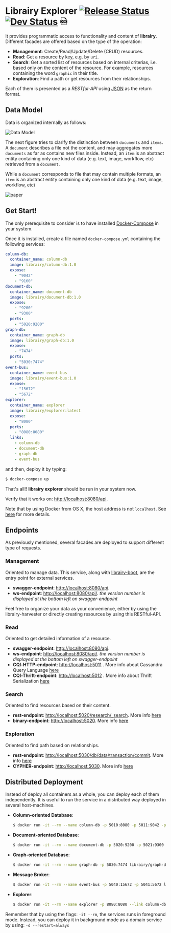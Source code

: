 # Librairy Explorer  [![Release Status](https://travis-ci.org/librairy/explorer.svg?branch=master)](https://travis-ci.org/librairy/explorer) [![Dev Status](https://travis-ci.org/librairy/explorer.svg?branch=develop)](https://travis-ci.org/librairy/explorer) [![Doc](https://raw.githubusercontent.com/librairy/resources/master/figures/interface.png)](https://rawgit.com/librairy/explorer/doc/report/index.html)

It provides programmatic access to functionality and content of **librairy**. Different facades are offered based on the type of the operation:
- **Management**: Create/Read/Update/Delete (CRUD) resources.
- **Read**: Get a resource by key, e.g. by `uri`.
- **Search**: Get a sorted list of resources based on internal criterias, i.e. based only on the content of the resource. For example, resources containing the word `graphic` in their title.
- **Exploration**: Find a path or get resources from their relationships.

Each of them is presented as a *RESTful-API* using [JSON](http://json.org) as the return format.

## Data Model

Data is organized internally as follows:

![Data Model](https://dl.dropboxusercontent.com/u/299257/librairy/figures/data-modelv0.2.png)

The next figure tries to clarify the distinction between `documents` and `items`.
A `document` describes a file not the content, and may aggregates more `documents` as far as contains new files inside.
Instead, an `item` is an abstract entity containing only one kind of data (e.g. text, image, workflow, etc) retrieved from a `document`.


While a `document` corresponds to
file that may contain multiple formats, an `item` is an abstract entity containing only one kind of data (e.g. text, image, workflow, etc)

![paper](https://dl.dropboxusercontent.com/u/299257/epnoi/images/paper-to-resources.png)


## Get Start!

The only prerequisite to consider is to have installed [Docker-Compose](https://docs.docker.com/compose/) in your system.

Once it is installed, create a file named `docker-compose.yml` containing the following services:

```yml
column-db:
  container_name: column-db
  image: librairy/column-db:1.0
  expose:
    - "9042"
    - "9160"
document-db:
  container_name: document-db
  image: librairy/document-db:1.0
  expose:
    - "9200"
    - "9300"
  ports:
    - "5020:9200"
graph-db:
  container_name: graph-db
  image: librairy/graph-db:1.0
  expose:
    - "7474"
  ports:
    - "5030:7474"
event-bus:
  container_name: event-bus
  image: librairy/event-bus:1.0
  expose:
    - "15672"
    - "5672"
explorer:
  container_name: explorer
  image: librairy/explorer:latest
  expose:
    - "8080"
  ports:
    - "8080:8080"
  links:
    - column-db
    - document-db
    - graph-db
    - event-bus
```
and then, deploy it by typing:

```sh
$ docker-compose up
```

That's all!! **librairy explorer** should be run in your system now.

Verify that it works on: [http://localhost:8080/api](http://localhost:8080/api).

Note that by using Docker from OS X, the host address is not `localhost`. See [here](https://docs.docker.com/engine/installation/mac/) for more details.

## Endpoints

As previously mentioned, several facades are deployed to support different type of requests.

### Management

Oriented to manage data. This service, along with [librairy-boot](https://github.com/librairy/boot), are the entry point for external services.

- **swagger-endpoint**: [http://localhost:8080/api](http://localhost:8080/api).
- **ws-endpoint**: [http://localhost:8080/api/<version>](http://localhost:8080/api/<version>). *the version number is displayed at the bottom left on swagger-endpoint*

Feel free to organize your data as your convenience, either by using the librairy-harvester or directly creating resources by using this RESTful-API.

### Read

Oriented to get detailed information of a resource.

- **swagger-endpoint**: [http://localhost:8080/api](http://localhost:8080/api).
- **ws-endpoint**: [http://localhost:8080/api/<version>](http://localhost:8080/api/<version>). *the version number is displayed at the bottom left on swagger-endpoint*
- **CQl-HTTP-endpoint**: [http://localhost:5011](http://localhost:5011) . More info about Cassandra Query Language [here](http://cassandra.apache.org/doc/cql3/CQL.html)
- **CQl-Thrift-endpoint**: [http://localhost:5012](http://localhost:5012) . More info about Thrift Serialization [here](https://thrift.apache.org/)

### Search

Oriented to find resources based on their content.

- **rest-endpoint**: [http://localhost:5020/research/_search](http://localhost:5020/research/_search). More info [here](https://www.elastic.co/guide/en/elasticsearch/guide/current/_talking_to_elasticsearch.html)
- **binary-endpoint**: [http://localhost:5020](http://localhost:5020). More info [here](https://www.elastic.co/guide/en/elasticsearch/guide/current/_talking_to_elasticsearch.html)


### Exploration

Oriented to find path based on relationships.

- **rest-endpoint**: [http://localhost:5030/db/data/transaction/commit](http://localhost:5030/db/data/transaction/commit). More info [here](http://neo4j.com/docs/stable/rest-api.html)
- **CYPHER-endpoint**: [http://localhost:5030](http://localhost:5030). More info [here](http://neo4j.com/developer/cypher-query-language/)


## Distributed Deployment

Instead of deploy all containers as a whole, you can deploy each of them independently. It is useful to run the service in a distributed way deployed in several host-machines.

- **Column-oriented Database**:
    ```sh
    $ docker run -it --rm --name column-db -p 5010:8080 -p 5011:9042 -p 5012:9160 librairy/column-db:1.0
    ```

- **Document-oriented Database**:
    ```sh
    $ docker run -it --rm --name document-db -p 5020:9200 -p 5021:9300 librairy/document-db:1.0
    ```

- **Graph-oriented Database**:
    ```sh
    $ docker run -it --rm --name graph-db -p 5030:7474 librairy/graph-db:1.0
    ```

- **Message Broker**:
    ```sh
    $ docker run -it --rm --name event-bus -p 5040:15672 -p 5041:5672 librairy/event-bus:1.0
    ```
- **Explorer**:
    ```sh
    $ docker run -it --rm --name explorer -p 8080:8080 --link column-db --link document-db --link graph-db --link event-bus librairy/explorer
    ```

Remember that by using the flags: `-it --rm`, the services runs in foreground mode. Instead, you can deploy it in background mode as a domain service by using: `-d --restart=always`